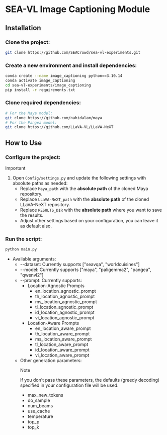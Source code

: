 # SEA-VL Image Captioning Module

## Installation
### Clone the project:
```bash
git clone https://github.com/SEACrowd/sea-vl-experiments.git
```
### Create a new environment and install dependencies:
```bash
conda create --name image_captioning python==3.10.14
conda activate image_captioning
cd sea-vl-experiments/image_captioning
pip install -r requirements.txt
```
### Clone required dependencies:
```bash
# For the Maya model:
git clone https://github.com/nahidalam/maya
# For the Pangea model:
git clone https://github.com/LLaVA-VL/LLaVA-NeXT
```

## How to Use
### Configure the project:
> [!IMPORTANT]
> 1. Open `Config/settings.py` and update the following settings with absolute paths as needed:
>     - Replace `Maya_path` with the **absolute path** of the cloned Maya repository.
>    - Replace `LLaVA-NeXT_path` with the **absolute path** of the cloned LLaVA-NeXT repository.
>    - Replace `RESULTS_DIR` with the **absolute path** where you want to save the results.
>    - Adjust other settings based on your configuration, you can leave it as default also.
### Run the script:
```bash
python main.py
```
- Available arguments:
    - --dataset: Currently supports ["seavqa", "worldcuisines"]
    - --model: Currently supports ["maya", "paligemma2", "pangea", "qwenvl2"]
    - --prompt: Currently supports:
        - Location-Agnostic Prompts
            - en_location_agnostic_prompt
            - th_location_agnostic_prompt
            - ms_location_agnostic_prompt
            - tl_location_agnostic_prompt
            - id_location_agnostic_prompt
            - vi_location_agnostic_prompt
        - Location-Aware Prompts
            - en_location_aware_prompt
            - th_location_aware_prompt
            - ms_location_aware_prompt
            - tl_location_aware_prompt
            - id_location_aware_prompt
            - vi_location_aware_prompt 
    - Other generation parameters:
        > [!NOTE] 
        > If you don't pass these parameters, the defaults (greedy decoding) specified in your configuration file will be used.
        - max_new_tokens 
        - do_sample
        - num_beams
        - use_cache
        - temperature
        - top_p
        - top_k 

